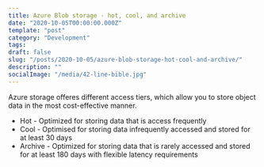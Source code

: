 ```yaml
---
title: Azure Blob storage - hot, cool, and archive
date: "2020-10-05T00:00:00.000Z"
template: "post"
category: "Development"
tags:
draft: false
slug: "/posts/2020-10-05/azure-blob-storage-hot-cool-and-archive/"
description: ""
socialImage: "/media/42-line-bible.jpg"
---
```

  

Azure storage offeres different access tiers, which allow you to store object data in the most cost-effective manner. 

* Hot - Optimized for storing data that is access frequently
* Cool - Optimised for storing data infrequently accessed and stored for at least 30 days
* Archive - Optimized for storing data that is rarely accessed and stored for at least 180 days with flexible latency requirements



